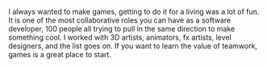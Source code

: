 I always wanted to make games, getting to do it for a living was a lot of fun. It is one of the most collaborative roles you can have as a software developer, 100 people all trying to pull in the same direction to make something cool. I worked with 3D artists, animators, fx artists, level designers, and the list goes on. If you want to learn the value of teamwork, games is a great place to start.